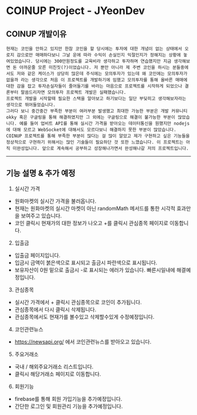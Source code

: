 # COINUP Project - JYeonDev

## COINUP 개발이유

```
현재는 코인을 안하고 있지만 한참 코인을 할 당시에는 투자에 대한 개념이 없는 상태에서 오로지 감으로만 매매하다보니 그날 운에 따라 수익이 손실인지 익절인지가 정해지는 상황에 놓여있었습니다. 당시에는 300만원정도를 교육비라 생각하고 투자하며 연습했지만 지금 생각해보면 돈 아까운줄 모른 미친짓(?)이었습니다. 저 뿐만 아니라 제 주변 코인을 하시는 분들중에서도 저와 같은 케이스가 상당히 많은데 주식에는 모의투자가 있는데 왜 코인에는 모의투자가 없을까 라는 생각으로 처음 이 프로젝트를 개발하기에 임했고 모의투자를 통해 올바른 매매에 대한 감을 잡고 투자손실자들이 줄어들기를 바라는 마음으로 프로젝트를 시작하게 되었으나 결론부터 말씀드리자면 모의투자 프로젝트 개발은 실패했습니다.
프로젝트 개발을 시작할때 필요한 스택을 알아보고 하기보다는 일단 부딪히고 생각해보자라는 생각으로 뛰어들었습니다.
그러다 보니 중간중간 부족한 부분이 여러부분 발생했고 최대한 가능한 부분은 개발 커뮤니티 okky 혹은 구글링을 통해 해결하였지만 그 외에는 구글링으로 해결이 불가능한 부분이 많았습니다. 예를 들어 업비트 API를 통해 실시간 가격을 받아오는 데이터통신을 원했지만 nodejs에 대해 모르고 WebSocket에 대해서도 모르다보니 해결하지 못한 부분이 많았습니다. COINUP 프로젝트를 통해 부족한 부분이 많다는 걸 많이 알았고 제가 구현하고 싶은 기능들을 정상적으로 구현하기 위해서는 많인 기술들이 필요하단 것 또한 느꼈습니다. 이 프로젝트는 아직 미완성입니다. 앞으로 계속해서 공부하고 성장해나가면서 완성해나갈 저의 프로젝트입니다.
```

---

## 기능 설명 & 추가 예정

1. 실시간 가격

- 원화마켓의 실시간 가격을 불러옵니다.
- 현재는 원화마켓의 실시간 마켓이 아닌 randomMath 메서드를 통한 시각적 효과만을 보여주고 있습니다.
- 코인 클릭시 현재가의 대한 정보가 나오고 +를 클릭시 관심종목 페이지로 이동합니다.

2. 입출금

- 입출금 페이지입니다.
- 입금시 금액이 붉은색으로 표시되고 출금시 파란색으로 표시됩니다.
- 보유자산이 0원 밑으로 출금시 -로 표시되는 에러가 있습니다. 빠른시일내에 해결예정입니다.

3. 관심종목

- 실시간 가격에서 + 클릭시 관심종목으로 코인이 추가됩니다.
- 관심종목에서 다시 클릭시 삭제됩니다.
- 관심종목에서도 현재가를 볼수있고 삭제할수있게 수정예정입니다.

4. 코인관련뉴스

- https://newsapi.org/ 에서 코인관련뉴스를 받아오고 있습니다.

5. 주요거래소

- 국내 / 해외주요거래소 리스트입니다.
- 클릭시 해당거래소 페이지로 이동합니다.

6. 회원기능

- firebase를 통해 회원 가입기능을 추가예정입니다.
- 간단한 로그인 및 회원관리 기능을 추가예정입니다.

